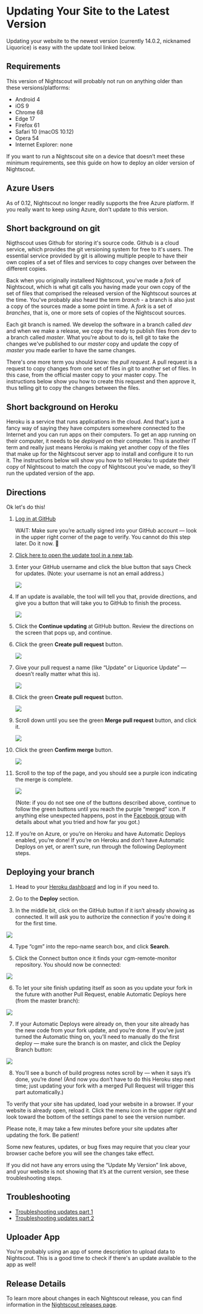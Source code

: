 # Updating Your Site to the Latest Version

Updating your website to the newest version (currently 14.0.2, nicknamed Liquorice) is easy with the update tool linked below.

## Requirements

This version of Nightscout will probably not run on anything older than these versions/platforms:

* Android 4
* iOS 9
* Chrome 68
* Edge 17
* Firefox 61
* Safari 10 (macOS 10.12)
* Opera 54
* Internet Explorer: none

If you want to run a Nightscout site on a device that doesn’t meet these minimum requirements, see this guide on how to deploy an older version of Nightscout.

## Azure Users

As of 0.12, Nightscout no longer readily supports the free Azure platform. If you really want to keep using Azure, don’t update to this version.

## Short background on git

Nigthscout uses Github for storing it's source code. Github is a cloud service, which provides the git versioning system for free to it's users. The essential service provided by git is allowing multiple people to have their own copies of a set of files and services to copy changes over between the different copies.

Back when you originally installeed Nightscout, you've made a *fork* of Nightscout, which is what git calls you having made your own copy of the set of files that comprised the released version of the Nightscout sources at the time. You've probably also heard the term *branch* - a branch is also just a copy of the sources made a some point in time. A *fork* is a set of *branches*, that is, one or more sets of copies of the Nightscout sources.

Each git branch is named. We develop the software in a branch called *dev* and when we make a release, we copy the ready to publish files from *dev* to a branch called *master*. What you're about to do is, tell git to take the changes we've published to our *master* copy and update the copy of *master* you made earlier to have the same changes.

There's one more term you should know: the *pull request*. A pull request is a request to copy changes from one set of files in git to another set of files. In this case, from the official master copy to your master copy. The instructions below show you how to create this request and then approve it, thus telling git to copy the changes between the files.

## Short background on Heroku

Heroku is a service that runs applications in the cloud. And that's just a fancy way of saying they have computers somewhere connected to the Internet and you can run apps on their computers. To get an app running on their computer, it needs to be *deployed* on their computer. This is another IT term and really just means Heroku is making yet another copy of the files that make up for the Nightscout server app to install and configure it to run it. The instructions below will show you how to tell Heroku to update their copy of Nightscout to match the copy of Nightscout you've made, so they'll run the updated version of the app.

## Directions

Ok let's do this!

1. [Log in at GitHub](https://github.com/login)

    WAIT: Make sure you’re actually signed into your GitHub account — look in the upper right corner of the page to verify. You cannot do this step later. Do it now. 🙂

2. <a href="http://nightscout.github.io/pages/update-fork/" target="_new">Click here to open the update tool in a new tab</a>.

3. Enter your GitHub username and click the blue button that says Check for updates. (Note: your username is not an email address.)

    <img src="../img/Untitled.jpg">

4. If an update is available, the tool will tell you that, provide directions, and give you a button that will take you to GitHub to finish the process.

    <img src="../img/updatePRnew.png">

5. Click the **Continue updating** at GitHub button. Review the directions on the screen that pops up, and continue.

6. Click the green **Create pull request** button.

    <img src="../img/Screen-Shot-2019-07-20-at-12.57.23-AM-1.png">

7. Give your pull request a name (like “Update” or Liquorice Update” — doesn’t really matter what this is).

    <img src="../img/Screen-Shot-2019-07-20-at-12.58.04-AM.png">

8. Click the green **Create pull request** button.

    <img src="../img/Screen-Shot-2019-07-20-at-12.57.23-AM.png">

9. Scroll down until you see the green **Merge pull request** button, and click it.

    <img src="../img/Screen-Shot-2019-07-20-at-12.58.39-AM.png">

10. Click the green **Confirm merge** button.

    <img src="../img/Screen-Shot-2019-07-20-at-12.58.55-AM.png">

11. Scroll to the top of the page, and you should see a purple icon indicating the merge is complete.

    <img src="../img/update-merged.png">

    (Note: if you do not see one of the buttons described above, continue to follow the green buttons until you reach the purple “merged” icon. If anything else unexpected happens, post in the [Facebook group](https://www.facebook.com/groups/cgminthecloud/) with details about what you tried and how far you got.)

12. If you’re on Azure, or you’re on Heroku and have Automatic Deploys enabled, you’re done! If you’re on Heroku and don’t have Automatic Deploys on yet, or aren’t sure, run through the following Deployment steps.

## Deploying your branch

1. Head to your [Heroku dashboard](https://dashboard.heroku.com/) and log in if you need to.

2. Go to the **Deploy** section.

3. In the middle bit, click on the GitHub button if it isn’t already showing as connected. It will ask you to authorize the connection if you’re doing it for the first time.

<img src="../img/Screen-Shot-2019-07-20-at-1.30.45-AM.png">

4. Type “cgm” into the repo-name search box, and click **Search**.

5. Click the Connect button once it finds your cgm-remote-monitor repository. You should now be connected:

<img src="../img/Screen-Shot-2019-07-20-at-1.31.17-AM.png">

6. To let your site finish updating itself as soon as you update your fork in the future with another Pull Request, enable Automatic Deploys here (from the master branch):

<img src="../img/Screen-Shot-2019-07-20-at-1.31.28-AM.png">

7. If your Automatic Deploys were already on, then your site already has the new code from your fork update, and you’re done. If you’ve just turned the Automatic thing on, you’ll need to manually do the first deploy — make sure the branch is on master, and click the Deploy Branch button:

<img src="../img/Screen-Shot-2019-07-20-at-1.31.39-AM.png">

8. You’ll see a bunch of build progress notes scroll by — when it says it’s done, you’re done! (And now you don’t have to do this Heroku step next time; just updating your fork with a merged Pull Request will trigger this part automatically.)

To verify that your site has updated, load your website in a browser. If your website is already open, reload it. Click the menu icon in the upper right and look toward the bottom of the settings panel to see the version number.

Please note, it may take a few minutes before your site updates after updating the fork. Be patient!

Some new features, updates, or bug fixes may require that you clear your browser cache before you will see the changes take effect.

If you did not have any errors using the “Update My Version” link above, and your website is not showing that it’s at the current version, see these troubleshooting steps.

## Troubleshooting

* [Troubleshooting updates part 1](http://www.nightscout.info/wiki/welcome/how-to-update-to-latest-cgm-remote-monitor-aka-cookie/update-my-fork-troubleshooting-part-1)
* [Troubleshooting updates part 2](http://www.nightscout.info/wiki/welcome/how-to-update-to-latest-cgm-remote-monitor-aka-cookie/update-my-fork-troubleshooting-part-2)

## Uploader App

You're probably using an app of some description to upload data to Nightscout. This is a good time to check if there's an update available to the app as well!

## Release Details

To learn more about changes in each Nightscout release, you can find information in the [Nightscout releases page](https://github.com/nightscout/cgm-remote-monitor/releases).